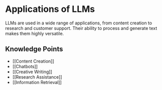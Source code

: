 # Applications of LLMs

LLMs are used in a wide range of applications, from content creation to research and customer support. Their ability to process and generate text makes them highly versatile.

## Knowledge Points
- [[Content Creation]]
- [[Chatbots]]
- [[Creative Writing]]
- [[Research Assistance]]
- [[Information Retrieval]]
